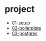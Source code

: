 # project

- [01-setup](./01-setup/README.md)
- [02-boilerplate](./02-boilerplate/README.md)
- [03-postgres](./03-postgres/README.md)
